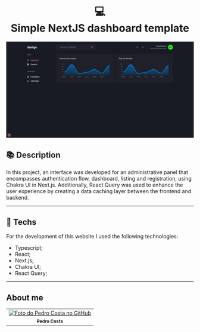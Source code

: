 <h1 align="center">
  💻<br>Simple NextJS dashboard template
</h1>

![Resultado final do projeto](public/preview.png)


## 📚 Description

In this project, an interface was developed for an administrative panel that encompasses authentication flow, dashboard, listing and registration, using Chakra UI in Next.js. 
Additionally, React Query was used to enhance the user experience by creating a data caching layer between the frontend and backend.

---

## 💼 Techs

For the development of this website I used the following technologies:

- Typescript;
- React;
- Next.js;
- Chakra UI;
- React Query;

---

<h2>About me</h2>

<table>
  <tr>
    <td align="center">
      <a href="https://github.com/pehcst">
        <img src="https://github.com/pehcst.png" width="100px;" alt="Foto do Pedro Costa no GitHub"/><br>
        <sub>
          <b>Pedro Costa</b>
        </sub>
      </a>
    </td>
  </tr>
</table>
